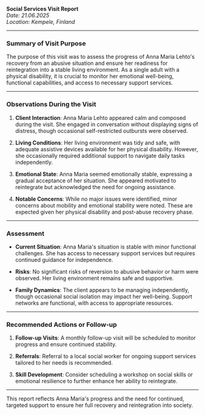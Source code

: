 

**Social Services Visit Report**  
*Date: 21.06.2025*  
*Location: Kempele, Finland*  

---

### **Summary of Visit Purpose**

The purpose of this visit was to assess the progress of Anna Maria Lehto's recovery from an abusive situation and ensure her readiness for reintegration into a stable living environment. As a single adult with a physical disability, it is crucial to monitor her emotional well-being, functional capabilities, and access to necessary support services.

---

### **Observations During the Visit**

1. **Client Interaction**: Anna Maria Lehto appeared calm and composed during the visit. She engaged in conversation without displaying signs of distress, though occasional self-restricted outbursts were observed.
   
2. **Living Conditions**: Her living environment was tidy and safe, with adequate assistive devices available for her physical disability. However, she occasionally required additional support to navigate daily tasks independently.

3. **Emotional State**: Anna Maria seemed emotionally stable, expressing a gradual acceptance of her situation. She appeared motivated to reintegrate but acknowledged the need for ongoing assistance.

4. **Notable Concerns**: While no major issues were identified, minor concerns about mobility and emotional stability were noted. These are expected given her physical disability and post-abuse recovery phase.

---

### **Assessment**

- **Current Situation**: Anna Maria's situation is stable with minor functional challenges. She has access to necessary support services but requires continued guidance for independence.
  
- **Risks**: No significant risks of reversion to abusive behavior or harm were observed. Her living environment remains safe and supportive.

- **Family Dynamics**: The client appears to be managing independently, though occasional social isolation may impact her well-being. Support networks are functional, with access to appropriate resources.

---

### **Recommended Actions or Follow-up**

1. **Follow-up Visits**: A monthly follow-up visit will be scheduled to monitor progress and ensure continued stability.
   
2. **Referrals**: Referral to a local social worker for ongoing support services tailored to her needs is recommended.
   
3. **Skill Development**: Consider scheduling a workshop on social skills or emotional resilience to further enhance her ability to reintegrate.

---

This report reflects Anna Maria's progress and the need for continued, targeted support to ensure her full recovery and reintegration into society.